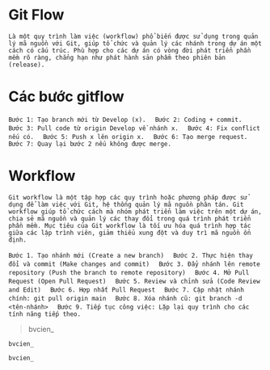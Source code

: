 # Git Flow 
`Là một quy trình làm việc (workflow) phổ biến được sử dụng trong quản lý mã nguồn với Git, giúp tổ chức và quản lý các nhánh trong dự án một cách có cấu trúc. Phù hợp cho các dự án có vòng đời phát triển phần mềm rõ ràng, chẳng hạn như phát hành sản phẩm theo phiên bản (release).`
# Các bước gitflow
`Bước 1: Tạo branch mới từ Develop (x).  `
`Bước 2: Coding + commit.  `
`Bước 3: Pull code từ origin Develop về nhánh x.  `
`Bước 4: Fix conflict nếu có.  `
`Bước 5: Push x lên origin x.  `
`Bước 6: Tạo merge request.  `
`Bước 7: Quay lại bước 2 nếu không được merge.  `

# Workflow
`Git workflow là một tập hợp các quy trình hoặc phương pháp được sử dụng để làm việc với Git, hệ thống quản lý mã nguồn phân tán. Git workflow giúp tổ chức cách mà nhóm phát triển làm việc trên một dự án, chia sẻ mã nguồn và quản lý các thay đổi trong quá trình phát triển phần mềm. Mục tiêu của Git workflow là tối ưu hóa quá trình hợp tác giữa các lập trình viên, giảm thiểu xung đột và duy trì mã nguồn ổn định.`

`Bước 1. Tạo nhánh mới (Create a new branch)  `
`Bước 2. Thực hiện thay đổi và commit (Make changes and commit)  `
`Bước 3. Đẩy nhánh lên remote repository (Push the branch to remote repository)  `
`Bước 4. Mở Pull Request (Open Pull Request)  `
`Bước 5. Review và chỉnh sửa (Code Review and Edit)  `
`Bước 6. Hợp nhất Pull Request  `
`Bước 7. Cập nhật nhánh chính: git pull origin main  `
`Bước 8. Xóa nhánh cũ: git branch -d <tên-nhánh>  `
`Bước 9. Tiếp tục công việc: Lặp lại quy trình cho các tính năng tiếp theo.  `

> bvcien_

`bvcien_`

```
bvcien_
```



